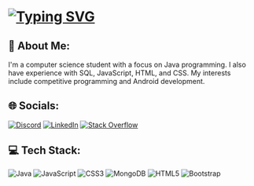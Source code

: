 
# [![Typing SVG](https://readme-typing-svg.demolab.com/?width=600&repeat=false&color=000000&size=30&lines=Hi+there,+I'm+Ahmed+Hussein!👋)](https://git.io/typing-svg)


## 💫 About Me:
I'm a computer science student with a focus on Java programming. I also have experience with SQL, JavaScript, HTML, and CSS. My interests include competitive programming and Android development.


## 🌐 Socials:
[![Discord](https://img.shields.io/badge/Discord-%237289DA.svg?logo=discord&logoColor=white)](https://discord.gg/hussein2111) [![LinkedIn](https://img.shields.io/badge/LinkedIn-%230077B5.svg?logo=linkedin&logoColor=white)](https://linkedin.com/in/https://www.linkedin.com/in/ahmed-hussein-72b340207) [![Stack Overflow](https://img.shields.io/badge/-Stackoverflow-FE7A16?logo=stack-overflow&logoColor=white)](https://stackoverflow.com/users/https://stackoverflow.com/users/20770845/ahmed-hussien) 


## 💻 Tech Stack:
![Java](https://img.shields.io/badge/java-%23ED8B00.svg?style=for-the-badge&logo=java&logoColor=white) ![JavaScript](https://img.shields.io/badge/javascript-%23323330.svg?style=for-the-badge&logo=javascript&logoColor=%23F7DF1E) ![CSS3](https://img.shields.io/badge/css3-%231572B6.svg?style=for-the-badge&logo=css3&logoColor=white) ![MongoDB](https://img.shields.io/badge/MongoDB-%234ea94b.svg?style=for-the-badge&logo=mongodb&logoColor=white) ![HTML5](https://img.shields.io/badge/html5-%23E34F26.svg?style=for-the-badge&logo=html5&logoColor=white) ![Bootstrap](https://img.shields.io/badge/bootstrap-%23563D7C.svg?style=for-the-badge&logo=bootstrap&logoColor=white)

<!-- 
# 📊 GitHub Stats:
![](https://github-readme-stats.vercel.app/api?username=ahmedhgabr&theme=dark&hide_border=true&include_all_commits=false&count_private=false)<br/>
![](https://github-readme-streak-stats.herokuapp.com/?user=ahmedhgabr&theme=dark&hide_border=true)<br/>
![](https://github-readme-stats.vercel.app/api/top-langs/?username=ahmedhgabr&theme=dark&hide_border=true&include_all_commits=false&count_private=false&layout=compact)

---
[![](https://visitcount.itsvg.in/api?id=ahmedhgabr&icon=0&color=0)](https://visitcount.itsvg.in)

-->



